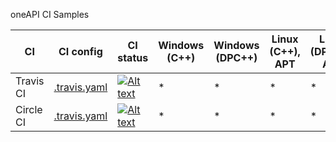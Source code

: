 oneAPI CI Samples

| CI  | CI config | CI status | Windows (C++) | Windows (DPC++) | Linux (C++), APT | Linux (DPC++), APT | Linux (C++), Container | Linux (DPC++),  Container | macOS (C++) |
| ------------- | ------------- | ------------- | ------------- | ------------- | ------------- | ------------- | ------------- | ------------- | ------------- |
| Travis CI  | [.travis.yaml](https://github.com/mmzakhar/oneapi-ci/blob/master/.travis.yml) | [![Alt text](https://travis-ci.com/mmzakhar/oneapi-ci.svg?branch=master)](https://travis-ci.com/mmzakhar/oneapi-ci)|*|*|*|*|*|*|*|
| Circle CI  | [.travis.yaml](https://github.com/mmzakhar/oneapi-ci/blob/master/.travis.yml) | [![Alt text](https://circleci.com/gh/mmzakhar/oneapi-ci/tree/container.svg?style=svg)](https://circleci.com/gh/mmzakhar/oneapi-ci)|*|*|*|*|*|*| |

